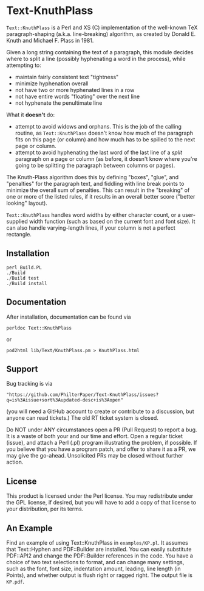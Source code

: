 # Text-KnuthPlass

`Text::KnuthPlass` is a Perl and XS (C) implementation of the well-known TeX
paragraph-shaping (a.k.a. line-breaking) algorithm, as created by Donald E.
Knuth and Michael F. Plass in 1981.

Given a long string containing the text of a paragraph, this module decides
where to split a line (possibly hyphenating a word in the process), while
attempting to:

* maintain fairly consistent text "tightness"
* minimize hyphenation overall
* not have two or more hyphenated lines in a row
* not have entire words "floating" over the next line
* not hyphenate the penultimate line

What it **doesn't** do:

* attempt to avoid widows and orphans. This is the job of the calling routine, as `Text::KnuthPlass` doesn't know how much of the paragraph fits on this page (or column) and how much has to be spilled to the next page or column.
* attempt to avoid hyphenating the last word of the last line of a _split_ paragraph on a page or column (as before, it doesn't know where you're going to be splitting the paragraph between columns or pages).

The Knuth-Plass algorithm does this by defining "boxes", "glue", and
"penalties" for the paragraph text, and fiddling with line break points to
minimize the overall sum of penalties. This can result in the "breaking" of one
or more of the listed rules, if it results in an overall better score ("better
looking" layout).

`Text::KnuthPlass` handles word widths by either character count, or a user-
supplied width function (such as based on the current font and font size). It
can also handle varying-length lines, if your column is not a perfect rectangle.

## Installation

    perl Build.PL
    ./Build
    ./Build test
    ./Build install

## Documentation

After installation, documentation can be found via

    perldoc Text::KnuthPlass

or

    pod2html lib/Text/KnuthPlass.pm > KnuthPlass.html

## Support

Bug tracking is via

    "https://github.com/PhilterPaper/Text-KnuthPlass/issues?q=is%3Aissue+sort%3Aupdated-desc+is%3Aopen"

(you will need a GitHub account to create or contribute to a discussion, but
anyone can read tickets.) The old RT ticket system is closed.

Do NOT under ANY circumstances open a PR (Pull Request) to report a bug. It is
a waste of both your and our time and effort. Open a regular ticket (issue),
and attach a Perl (.pl) program illustrating the problem, if possible. If you
believe that you have a program patch, and offer to share it as a PR, we may
give the go-ahead. Unsolicited PRs may be closed without further action.

## License

This product is licensed under the Perl license. You may redistribute under
the GPL license, if desired, but you will have to add a copy of that license
to your distribution, per its terms.

## An Example

Find an example of using Text::KnuthPlass in `examples/KP.pl`. It assumes that
Text::Hyphen and PDF::Builder are installed. You can easily substitute
PDF::API2 and change the PDF::Builder references in the code. You have a choice
of two text selections to format, and can change many settings, such as the
font, font size, indentation amount, leading, line length (in Points), and
whether output is flush right or ragged right. The output file is `KP.pdf`.

